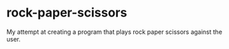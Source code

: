 # rock-paper-scissors

My attempt at creating a program that plays rock paper scissors against the user. 